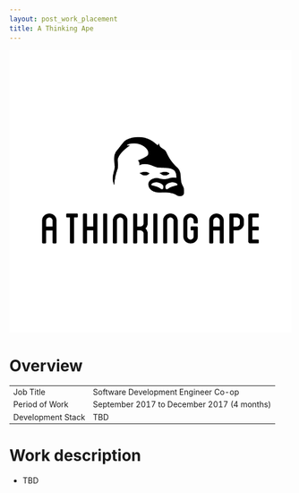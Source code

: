 ```yaml
---
layout: post_work_placement
title: A Thinking Ape
---
```

<img src="/images/fulls/ata-cover.png" class="fit image">

<h1>Overview</h1>
<table>
<tr><td><span class="icon fa-user"></span>  Job Title</td>
<td>Software Development Engineer Co-op</td></tr>
<tr><td><span class="icon fa-calendar-o"></span>  Period of Work</td>
<td>September 2017 to December 2017 (4 months)</td></tr>
<tr><td><span class="icon fa-cog"></span>  Development Stack</td>
<td>TBD</td></tr>
</table>

<h1>Work description</h1>
<ul>
<li>TBD</li>
</ul>

